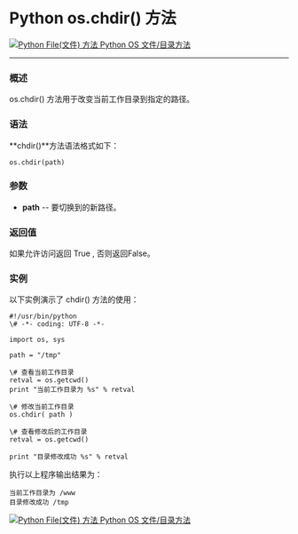Python os.chdir() 方法
====================

 [![Python File(文件) 方法](../images/up.gif) Python OS 文件/目录方法](os-file-methods.html)

* * *

### 概述

os.chdir() 方法用于改变当前工作目录到指定的路径。

### 语法

**chdir()**方法语法格式如下：
```
os.chdir(path)
```
### 参数

*   **path** \-\- 要切换到的新路径。
    

### 返回值

如果允许访问返回 True , 否则返回False。

### 实例

以下实例演示了 chdir() 方法的使用：
```
#!/usr/bin/python
\# -*- coding: UTF-8 -*-

import os, sys

path = "/tmp"

\# 查看当前工作目录
retval = os.getcwd()
print "当前工作目录为 %s" % retval

\# 修改当前工作目录
os.chdir( path )

\# 查看修改后的工作目录
retval = os.getcwd()

print "目录修改成功 %s" % retval
```
执行以上程序输出结果为：
```
当前工作目录为 /www
目录修改成功 /tmp
```
 [![Python File(文件) 方法](../images/up.gif) Python OS 文件/目录方法](os-file-methods.html)